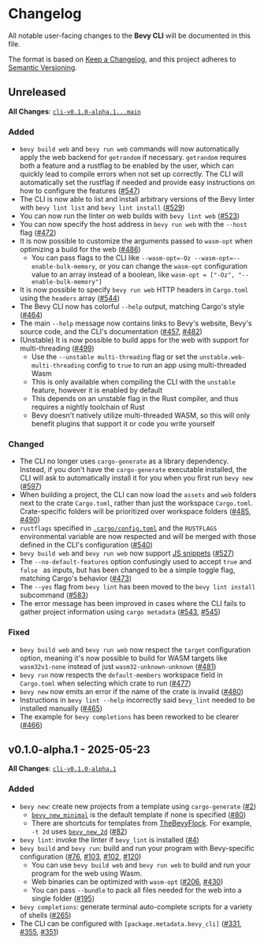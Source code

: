 # Changelog

All notable user-facing changes to the **Bevy CLI** will be documented in this file.

The format is based on [Keep a Changelog], and this project adheres to [Semantic Versioning].

[Keep a Changelog]: https://keepachangelog.com/en/1.1.0/
[Semantic Versioning]: https://semver.org/spec/v2.0.0.html

## Unreleased

**All Changes**: [`cli-v0.1.0-alpha.1...main`](https://github.com/TheBevyFlock/bevy_cli/compare/cli-v0.1.0-alpha.1...main)

### Added

- `bevy build web` and `bevy run web` commands will now automatically apply the web backend for `getrandom` if necessary. `getrandom` requires both a feature and a rustflag to be enabled by the user, which can quickly lead to compile errors when not set up correctly. The CLI will automatically set the rustflag if needed and provide easy instructions on how to configure the features ([#547](https://github.com/TheBevyFlock/bevy_cli/pull/547))
- The CLI is now able to list and install arbitrary versions of the Bevy linter with `bevy lint list` and `bevy lint install` ([#529](https://github.com/TheBevyFlock/bevy_cli/pull/529))
- You can now run the linter on web builds with `bevy lint web` ([#523](https://github.com/TheBevyFlock/bevy_cli/pull/523))
- You can now specify the host address in `bevy run web` with the `--host` flag ([#472](https://github.com/TheBevyFlock/bevy_cli/pull/472))
- It is now possible to customize the arguments passed to `wasm-opt` when optimizing a build for the web ([#486](https://github.com/TheBevyFlock/bevy_cli/pull/486))
  - You can pass flags to the CLI like `--wasm-opt=-Oz --wasm-opt=--enable-bulk-memory`, or you can change the `wasm-opt` configuration value to an array instead of a boolean, like `wasm-opt = ["-Oz", "--enable-bulk-memory"]`
- It is now possible to specify `bevy run web` HTTP headers in `Cargo.toml` using the `headers` array ([#544](https://github.com/TheBevyFlock/bevy_cli/pull/544))
- The Bevy CLI now has colorful `--help` output, matching Cargo's style ([#464](https://github.com/TheBevyFlock/bevy_cli/pull/464))
- The main `--help` message now contains links to Bevy's website, Bevy's source code, and the CLI's documentation ([#457](https://github.com/TheBevyFlock/bevy_cli/pull/457), [#482](https://github.com/TheBevyFlock/bevy_cli/pull/482))
- (Unstable) It is now possible to build apps for the web with support for multi-threading ([#499](https://github.com/TheBevyFlock/bevy_cli/pull/499))
  - Use the `--unstable multi-threading` flag or set the `unstable.web-multi-threading` config to `true` to run an app using multi-threaded Wasm
  - This is only available when compiling the CLI with the `unstable` feature, however it is enabled by default
  - This depends on an unstable flag in the Rust compiler, and thus requires a nightly toolchain of Rust
  - Bevy doesn't natively utilize multi-threaded WASM, so this will only benefit plugins that support it or code you write yourself

### Changed

- The CLI no longer uses `cargo-generate` as a library dependency. Instead, if you don't have the `cargo-generate` executable installed, the CLI will ask to automatically install it for you when you first run `bevy new` ([#597](https://github.com/TheBevyFlock/bevy_cli/pull/597))
- When building a project, the CLI can now load the `assets` and `web` folders next to the crate `Cargo.toml`, rather than just the workspace `Cargo.toml`. Crate-specific folders will be prioritized over workspace folders ([#485](https://github.com/TheBevyFlock/bevy_cli/pull/485), [#490](https://github.com/TheBevyFlock/bevy_cli/pull/490))
- `rustflags` specified in [`.cargo/config.toml`](https://doc.rust-lang.org/cargo/reference/config.html#configuration) and the `RUSTFLAGS` environmental variable are now respected and will be merged with those defined in the CLI's configuration ([#540](https://github.com/TheBevyFlock/bevy_cli/pull/540))
- `bevy build web` and `bevy run web` now support [JS snippets](https://wasm-bindgen.github.io/wasm-bindgen/reference/js-snippets.html) ([#527](https://github.com/TheBevyFlock/bevy_cli/pull/527))
- The `--no-default-features` option confusingly used to accept `true` and `false ` as inputs, but has been changed to be a simple toggle flag, matching Cargo's behavior ([#473](https://github.com/TheBevyFlock/bevy_cli/pull/473))
- The `--yes` flag from `bevy lint` has been moved to the `bevy lint install` subcommand ([#583](https://github.com/TheBevyFlock/bevy_cli/pull/583))
- The error message has been improved in cases where the CLI fails to gather project information using `cargo metadata` ([#543](https://github.com/TheBevyFlock/bevy_cli/pull/543), [#545](https://github.com/TheBevyFlock/bevy_cli/pull/545))

### Fixed

- `bevy build web` and `bevy run web` now respect the `target` configuration option, meaning it's now possible to build for WASM targets like `wasm32v1-none` instead of just `wasm32-unknown-unknown` ([#481](https://github.com/TheBevyFlock/bevy_cli/pull/481))
- `bevy run` now respects the `default-members` workspace field in `Cargo.toml` when selecting which crate to run ([#477](https://github.com/TheBevyFlock/bevy_cli/pull/477))
- `bevy new` now emits an error if the name of the crate is invalid ([#480](https://github.com/TheBevyFlock/bevy_cli/pull/480))
- Instructions in `bevy lint --help` incorrectly said `bevy_lint` needed to be installed manually ([#465](https://github.com/TheBevyFlock/bevy_cli/pull/465))
- The example for `bevy completions` has been reworked to be clearer ([#466](https://github.com/TheBevyFlock/bevy_cli/pull/466))

## v0.1.0-alpha.1 - 2025-05-23

**All Changes**: [`cli-v0.1.0-alpha.1`](https://github.com/TheBevyFlock/bevy_cli/commits/cli-v0.1.0-alpha.1)

### Added

- `bevy new`: create new projects from a template using `cargo-generate` ([#2](https://github.com/TheBevyFlock/bevy_cli/pull/2))
  - [`bevy_new_minimal`](https://github.com/TheBevyFlock/bevy_new_minimal) is the default template if none is specified ([#80](https://github.com/TheBevyFlock/bevy_cli/pull/80))
  - There are shortcuts for templates from [TheBevyFlock](https://github.com/TheBevyFlock). For example, `-t 2d` uses [`bevy_new_2d`](https://github.com/TheBevyFlock/bevy_new_2d) ([#82](https://github.com/TheBevyFlock/bevy_cli/pull/82))
- `bevy lint`: invoke the linter if `bevy_lint` is installed ([#4](https://github.com/TheBevyFlock/bevy_cli/pull/4))
- `bevy build` and `bevy run`: build and run your program with Bevy-specific configuration ([#76](https://github.com/TheBevyFlock/bevy_cli/pull/76), [#103](https://github.com/TheBevyFlock/bevy_cli/pull/103), [#102](https://github.com/TheBevyFlock/bevy_cli/pull/102), [#120](https://github.com/TheBevyFlock/bevy_cli/pull/120))
  - You can use `bevy build web` and `bevy run web` to build and run your program for the web using Wasm.
  - Web binaries can be optimized with `wasm-opt` ([#206](https://github.com/TheBevyFlock/bevy_cli/pull/206), [#430](https://github.com/TheBevyFlock/bevy_cli/pull/430))
  - You can pass `--bundle` to pack all files needed for the web into a single folder ([#195](https://github.com/TheBevyFlock/bevy_cli/pull/195))
- `bevy completions`: generate terminal auto-complete scripts for a variety of shells ([#265](https://github.com/TheBevyFlock/bevy_cli/pull/265))
- The CLI can be configured with `[package.metadata.bevy_cli]` ([#331](https://github.com/TheBevyFlock/bevy_cli/pull/331), [#355](https://github.com/TheBevyFlock/bevy_cli/pull/355), [#351](https://github.com/TheBevyFlock/bevy_cli/pull/351))
